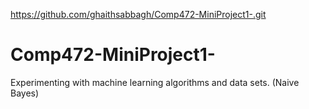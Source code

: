 https://github.com/ghaithsabbagh/Comp472-MiniProject1-.git
# Comp472-MiniProject1-
Experimenting with machine learning algorithms and data sets. (Naive Bayes)
